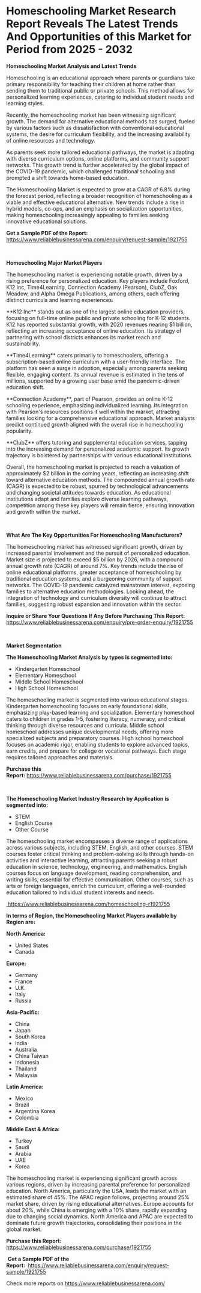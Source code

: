 <p><h1>Homeschooling Market Research Report Reveals The Latest Trends And Opportunities of this Market for Period from 2025 - 2032</h1></p><p><strong>Homeschooling Market Analysis and Latest Trends</strong></p>
<p><p>Homeschooling is an educational approach where parents or guardians take primary responsibility for teaching their children at home rather than sending them to traditional public or private schools. This method allows for personalized learning experiences, catering to individual student needs and learning styles. </p><p>Recently, the homeschooling market has been witnessing significant growth. The demand for alternative educational methods has surged, fueled by various factors such as dissatisfaction with conventional educational systems, the desire for curriculum flexibility, and the increasing availability of online resources and technology. </p><p>As parents seek more tailored educational pathways, the market is adapting with diverse curriculum options, online platforms, and community support networks. This growth trend is further accelerated by the global impact of the COVID-19 pandemic, which challenged traditional schooling and prompted a shift towards home-based education.</p><p>The Homeschooling Market is expected to grow at a CAGR of 6.8% during the forecast period, reflecting a broader recognition of homeschooling as a viable and effective educational alternative. New trends include a rise in hybrid models, co-ops, and an emphasis on socialization opportunities, making homeschooling increasingly appealing to families seeking innovative educational solutions.</p></p>
<p><strong>Get a Sample PDF of the Report:&nbsp;</strong> <a href="https://www.reliablebusinessarena.com/enquiry/request-sample/1921755?utm_campaign=2994&utm_medium=2&utm_source=Github&utm_content=ia&utm_term=10032025&utm_id=homeschooling">https://www.reliablebusinessarena.com/enquiry/request-sample/1921755</a></p>
<p>&nbsp;</p>
<p><strong>Homeschooling Major Market Players</strong></p>
<p><p>The homeschooling market is experiencing notable growth, driven by a rising preference for personalized education. Key players include Foxford, K12 Inc, Time4Learning, Connection Academy (Pearson), ClubZ, Oak Meadow, and Alpha Omega Publications, among others, each offering distinct curricula and learning experiences.</p><p>**K12 Inc** stands out as one of the largest online education providers, focusing on full-time online public and private schooling for K-12 students. K12 has reported substantial growth, with 2020 revenues nearing $1 billion, reflecting an increasing acceptance of online education. Its strategy of partnering with school districts enhances its market reach and sustainability.</p><p>**Time4Learning** caters primarily to homeschoolers, offering a subscription-based online curriculum with a user-friendly interface. The platform has seen a surge in adoption, especially among parents seeking flexible, engaging content. Its annual revenue is estimated in the tens of millions, supported by a growing user base amid the pandemic-driven education shift.</p><p>**Connection Academy**, part of Pearson, provides an online K-12 schooling experience, emphasizing individualized learning. Its integration with Pearson's resources positions it well within the market, attracting families looking for a comprehensive educational approach. Market analysts predict continued growth aligned with the overall rise in homeschooling popularity.</p><p>**ClubZ** offers tutoring and supplemental education services, tapping into the increasing demand for personalized academic support. Its growth trajectory is bolstered by partnerships with various educational institutions.</p><p>Overall, the homeschooling market is projected to reach a valuation of approximately $2 billion in the coming years, reflecting an increasing shift toward alternative education methods. The compounded annual growth rate (CAGR) is expected to be robust, spurred by technological advancements and changing societal attitudes towards education. As educational institutions adapt and families explore diverse learning pathways, competition among these key players will remain fierce, ensuring innovation and growth within the market.</p></p>
<p>&nbsp;</p>
<p><strong>What Are The Key Opportunities For Homeschooling Manufacturers?</strong></p>
<p><p>The homeschooling market has witnessed significant growth, driven by increased parental involvement and the pursuit of personalized education. Market size is projected to exceed $5 billion by 2026, with a compound annual growth rate (CAGR) of around 7%. Key trends include the rise of online educational platforms, greater acceptance of homeschooling by traditional education systems, and a burgeoning community of support networks. The COVID-19 pandemic catalyzed mainstream interest, exposing families to alternative education methodologies. Looking ahead, the integration of technology and curriculum diversity will continue to attract families, suggesting robust expansion and innovation within the sector.</p></p>
<p><strong>Inquire or Share Your Questions If Any Before Purchasing This Report:</strong> <a href="https://www.reliablebusinessarena.com/enquiry/pre-order-enquiry/1921755?utm_campaign=2994&utm_medium=2&utm_source=Github&utm_content=ia&utm_term=10032025&utm_id=homeschooling">https://www.reliablebusinessarena.com/enquiry/pre-order-enquiry/1921755</a></p>
<p>&nbsp;</p>
<p><strong>Market Segmentation</strong></p>
<p><strong>The Homeschooling Market Analysis by types is segmented into:</strong></p>
<p><ul><li>Kindergarten Homeschool</li><li>Elementary Homeschool</li><li>Middle School Homeschool</li><li>High School Homeschool</li></ul></p>
<p><p>The homeschooling market is segmented into various educational stages. Kindergarten homeschooling focuses on early foundational skills, emphasizing play-based learning and socialization. Elementary homeschool caters to children in grades 1-5, fostering literacy, numeracy, and critical thinking through diverse resources and curricula. Middle school homeschool addresses unique developmental needs, offering more specialized subjects and preparatory courses. High school homeschool focuses on academic rigor, enabling students to explore advanced topics, earn credits, and prepare for college or vocational pathways. Each stage requires tailored approaches and materials.</p></p>
<p><strong>Purchase this Report:&nbsp;</strong><a href="https://www.reliablebusinessarena.com/purchase/1921755?utm_campaign=2994&utm_medium=2&utm_source=Github&utm_content=ia&utm_term=10032025&utm_id=homeschooling">https://www.reliablebusinessarena.com/purchase/1921755</a></p>
<p>&nbsp;</p>
<p><strong>The Homeschooling Market Industry Research by Application is segmented into:</strong></p>
<p><ul><li>STEM</li><li>English Course</li><li>Other Course</li></ul></p>
<p><p>The homeschooling market encompasses a diverse range of applications across various subjects, including STEM, English, and other courses. STEM courses foster critical thinking and problem-solving skills through hands-on activities and interactive learning, attracting parents seeking a robust education in science, technology, engineering, and mathematics. English courses focus on language development, reading comprehension, and writing skills, essential for effective communication. Other courses, such as arts or foreign languages, enrich the curriculum, offering a well-rounded education tailored to individual student interests and needs.</p></p>
<p><a href="https://www.reliablebusinessarena.com/homeschooling-r1921755?utm_campaign=2994&utm_medium=2&utm_source=Github&utm_content=ia&utm_term=10032025&utm_id=homeschooling">&nbsp;https://www.reliablebusinessarena.com/homeschooling-r1921755</a></p>
<p><strong>In terms of Region, the Homeschooling Market Players available by Region are:</strong></p>
<p>
    <p> <strong> North America: </strong>
        <ul>
            <li>United States</li>
            <li>Canada</li>
        </ul>
        </p> 
    <p> <strong> Europe: </strong>
        <ul>
            <li>Germany</li>
            <li>France</li>
            <li>U.K.</li>
            <li>Italy</li>
            <li>Russia</li>
        </ul>
        </p> 
    <p> <strong> Asia-Pacific: </strong>
        <ul>
            <li>China</li>
            <li>Japan</li>
            <li>South Korea</li>
            <li>India</li>
            <li>Australia</li>
            <li>China Taiwan</li>
            <li>Indonesia</li>
            <li>Thailand</li>
            <li>Malaysia</li>
        </ul>
        </p> 
    <p> <strong> Latin America: </strong>
        <ul>
            <li>Mexico</li>
            <li>Brazil</li>
            <li>Argentina Korea</li>
            <li>Colombia</li>
        </ul>
        </p> 
    <p> <strong> Middle East & Africa: </strong>
        <ul>
            <li>Turkey</li>
            <li>Saudi</li>
            <li>Arabia</li>
            <li>UAE</li>
            <li>Korea</li>
        </ul>
    </p>
    </p>
<p><p>The homeschooling market is experiencing significant growth across various regions, driven by increasing parental preference for personalized education. North America, particularly the USA, leads the market with an estimated share of 45%. The APAC region follows, projecting around 25% market share, driven by rising educational alternatives. Europe accounts for about 20%, while China is emerging with a 10% share, rapidly expanding due to changing social dynamics. North America and APAC are expected to dominate future growth trajectories, consolidating their positions in the global market.</p></p>
<p><strong>Purchase this Report: </strong><a href="https://www.reliablebusinessarena.com/purchase/1921755?utm_campaign=2994&utm_medium=2&utm_source=Github&utm_content=ia&utm_term=10032025&utm_id=homeschooling">https://www.reliablebusinessarena.com/purchase/1921755</a></p>
<p>&nbsp;<strong>Get a Sample PDF of the Report:&nbsp;&nbsp;</strong><a href="https://www.reliablebusinessarena.com/enquiry/request-sample/1921755?utm_campaign=2994&utm_medium=2&utm_source=Github&utm_content=ia&utm_term=10032025&utm_id=homeschooling">https://www.reliablebusinessarena.com/enquiry/request-sample/1921755</a></p>
<p><strong></strong></p>
<p>Check more reports on <a href="https://www.reliablebusinessarena.com/?utm_campaign=2994&utm_medium=2&utm_source=Github&utm_content=ia&utm_term=10032025&utm_id=homeschooling">https://www.reliablebusinessarena.com/</a></p>